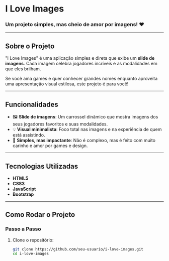 # **I Love Images**  
### Um projeto simples, mas cheio de amor por imagens! ❤️  

---

## **Sobre o Projeto**  
"I Love Images" é uma aplicação simples e direta que exibe um **slide de imagens**. Cada imagem celebra jogadores incríveis e as modalidades em que eles brilham.  

Se você ama games e quer conhecer grandes nomes enquanto aproveita uma apresentação visual estilosa, este projeto é para você!  

---

## **Funcionalidades**  
- 🖼️ **Slide de imagens**: Um carrossel dinâmico que mostra imagens dos seus jogadores favoritos e suas modalidades.  
- 💡 **Visual minimalista**: Foco total nas imagens e na experiência de quem está assistindo.  
- 🚀 **Simples, mas impactante**: Não é complexo, mas é feito com muito carinho e amor por games e design.  

---

## **Tecnologias Utilizadas**  
- **HTML5**  
- **CSS3**  
- **JavaScript**  
- **Bootstrap**  

---

## **Como Rodar o Projeto**  

### **Passo a Passo**  
1. Clone o repositório:  
   ```bash
   git clone https://github.com/seu-usuario/i-love-images.git
   cd i-love-images
